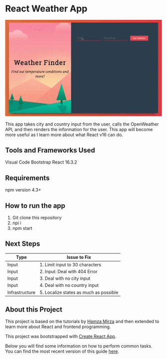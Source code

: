 # React Weather App
<p align="center">
  <img src="https://github.com/daveyoon64/react-weather-app/blob/master/weather_app.gif" width="600">
</p>

This app takes city and country input from the user, calls the OpenWeather API, and then 
renders the information for the user. This app will become more useful as I learn more 
about what React v16 can do.

## Tools and Frameworks Used
Visual Code
Bootstrap
React 16.3.2

## Requirements
npm version 4.3+

## How to run the app
1. Git clone this repository
2. npi i
3. npm start

## Next Steps
| Type | Issue to Fix |
| --- | --- |
| Input | 1. Limit input to 30 characters |
| Input | 2. Input: Deal with 404 Error |
| Input | 3. Deal with no city input |
| Input | 4. Deal with no country input |
| Infrastructure | 5. Localize states as much as possible |

## About this Project
This project is based on the tutorials by [Hamza Mirza](https://www.youtube.com/channel/UCBV-JvG9Ubkj7AU6Cxls1Tw) and then extended to learn more about React and frontend programming.

This project was bootstrapped with [Create React App](https://github.com/facebookincubator/create-react-app).

Below you will find some information on how to perform common tasks.<br>
You can find the most recent version of this guide [here](https://github.com/facebookincubator/create-react-app/blob/master/packages/react-scripts/template/README.md).
